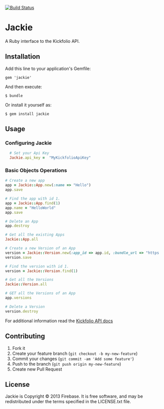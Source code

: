 [![Build Status](https://travis-ci.org/firebaseco/jackie.png?branch=master)](https://travis-ci.org/firebaseco/jackie)

# Jackie

 A Ruby interface to the Kickfolio API.

## Installation

Add this line to your application's Gemfile:

    gem 'jackie'

And then execute:

    $ bundle

Or install it yourself as:

    $ gem install jackie

## Usage

### Configuring Jackie
```ruby
  # Set your Api Key
  Jackie.api_key =  "MyKickfolioApiKey"
```
### Basic Objects Operations
```ruby
# Create a new app
app = Jackie::App.new(:name => "Hello")
app.save

# Find the app with id 1.
app = Jackie::App.find(1)
app.name = "HelloWorld"
app.save

# Delete an App
app.destroy

# Get all the existing Apps
Jackie::App.all

# Create a new Version of an App
version = Jackie::Version.new(:app_id => app.id, :bundle_url => "https://site.org/hello.app.zip")
version.save

# Find the version with id 1.
version = Jackie::Version.find(1)

# Get all the Versions
Jackie::Version.all

# GET all the Versions of an App
app.versions

# Delete a Version
version.destroy
```

For additional information read the [Kickfolio API docs](https://github.com/Kickfolio/ApiDocs)

## Contributing

1. Fork it
2. Create your feature branch (`git checkout -b my-new-feature`)
3. Commit your changes (`git commit -am 'Add some feature'`)
4. Push to the branch (`git push origin my-new-feature`)
5. Create new Pull Request

License
-------

Jackie is Copyright © 2013 Firebase. It is free software,
and may be redistributed under the terms specified in the LICENSE.txt file.

